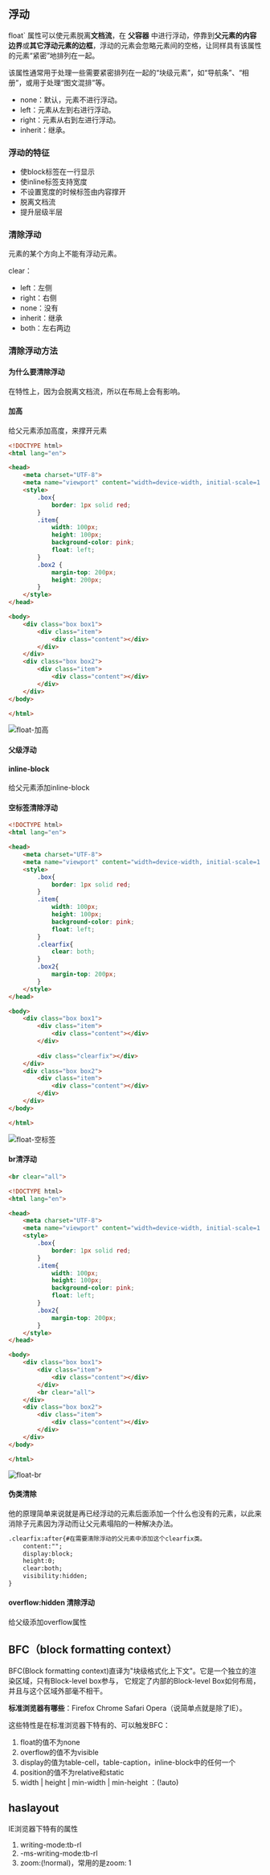 ## 浮动

[^ 文档流]: 是文档中可显示对象在排列时所占用的位置。如：在没有样式设置的时候，HTML的自上而下、从左至右。

float` 属性可以使元素脱离**文档流**，在 **父容器** 中进行浮动，停靠到**父元素的内容边界**或**其它浮动元素的边框**，浮动的元素会忽略元素间的空格，让同样具有该属性的元素“紧密”地排列在一起。

该属性通常用于处理一些需要紧密排列在一起的“块级元素”，如“导航条”、“相册”，或用于处理“图文混排”等。

- none：默认，元素不进行浮动。
- left：元素从左到右进行浮动。
- right：元素从右到左进行浮动。
- inherit：继承。



### 浮动的特征

- 使block标签在一行显示
- 使inline标签支持宽度
- 不设置宽度的时候标签由内容撑开
- 脱离文档流
- 提升层级半层



### 清除浮动

元素的某个方向上不能有浮动元素。

clear：

- left：左侧
- right：右侧
- none：没有
- inherit：继承
- both：左右两边



### 清除浮动方法

#### 为什么要清除浮动

在特性上，因为会脱离文档流，所以在布局上会有影响。



#### 加高

给父元素添加高度，来撑开元素

[^ 缺点]: 扩展性不好，如果高度不是固定的，即子元素（浮动元素）是靠内容撑开的，则不能给父元素添加高度。

```html
<!DOCTYPE html>
<html lang="en">

<head>
    <meta charset="UTF-8">
    <meta name="viewport" content="width=device-width, initial-scale=1.0">
    <style>
        .box{
            border: 1px solid red;
        }
        .item{
            width: 100px;
            height: 100px;
            background-color: pink;
            float: left;
        }
        .box2 {
            margin-top: 200px;
            height: 200px;
        }
    </style>
</head>

<body>
    <div class="box box1">
        <div class="item">
            <div class="content"></div>
        </div>
    </div>
    <div class="box box2">
        <div class="item">
            <div class="content"></div>
        </div>
    </div>
</body>

</html>
```

![float-加高](./assets/float加高.png "float-加高")



#### 父级浮动

[^ 缺点]: 1.当元素有嵌套的时候，给父级添加了浮动，父级也浮动了，此时，又要清除父级的浮动，又要给父级的父级清除浮动，因此，到最后，页面上的所有元素都需要添加浮动。2.添加了浮动，元素的margin左右auto居中失效。



#### inline-block

给父元素添加inline-block

[^ 缺点]: margin左右auto居中失效。



#### 空标签清除浮动

[^ 缺点]: 在每一个需要清除的地方都要放置一个空标签，并且IE6最小高度是19px（解决后IE6下还有2px的偏差）。

```html
<!DOCTYPE html>
<html lang="en">

<head>
    <meta charset="UTF-8">
    <meta name="viewport" content="width=device-width, initial-scale=1.0">
    <style>
        .box{
            border: 1px solid red;
        }
        .item{
            width: 100px;
            height: 100px;
            background-color: pink;
            float: left;
        }
        .clearfix{
            clear: both;
        }
        .box2{
            margin-top: 200px;
        }
    </style>
</head>

<body>
    <div class="box box1">
        <div class="item">
            <div class="content"></div>
        </div>
        
        <div class="clearfix"></div>
    </div>
    <div class="box box2">
        <div class="item">
            <div class="content"></div>
        </div>
    </div>
</body>

</html>
```

![float-空标签](./assets/float空标签.png "float-空标签")

#### br清浮动

```html
<br clear="all">
```

[^ 缺点]: 不符合工作中：结构、样式、行为，三者分离的要求。即，我们需要在每一个需要清除浮动的地方，都放置该标签，会大量的重复使用，且会使用过多的标签。



```html
<!DOCTYPE html>
<html lang="en">

<head>
    <meta charset="UTF-8">
    <meta name="viewport" content="width=device-width, initial-scale=1.0">
    <style>
        .box{
            border: 1px solid red;
        }
        .item{
            width: 100px;
            height: 100px;
            background-color: pink;
            float: left;
        }
        .box2{
            margin-top: 200px;
        }
    </style>
</head>

<body>
    <div class="box box1">
        <div class="item">
            <div class="content"></div>
        </div>
        <br clear="all">
    </div>
    <div class="box box2">
        <div class="item">
            <div class="content"></div>
        </div>
    </div>
</body>

</html>
```

![float-br](./assets/float空标签.png "br")



#### 伪类清除

他的原理简单来说就是再已经浮动的元素后面添加一个什么也没有的元素，以此来消除子元素因为浮动而让父元素塌陷的一种解决办法。

```html
.clearfix:after{#在需要清除浮动的父元素中添加这个clearfix类。
	content:"";
    display:block;
    height:0;
    clear:both;
    visibility:hidden;
}
```



#### overflow:hidden 清除浮动

给父级添加overflow属性

[^ 缺点]: 若子元素宽高 比 父元素大， 则超出部分不可见



## BFC（block formatting context）

BFC(Block formatting context)直译为"块级格式化上下文"。它是一个独立的渲染区域，只有Block-level box参与， 它规定了内部的Block-level Box如何布局，并且与这个区域外部毫不相干。

[^ BFC]: <a>https://blog.csdn.net/sinat_36422236/article/details/88763187</a>



**标准浏览器有哪些**：Firefox Chrome Safari Opera（说简单点就是除了IE）。



这些特性是在标准浏览器下特有的、可以触发BFC：

1. float的值不为none
2. overflow的值不为visible
3. display的值为table-cell，table-caption，inline-block中的任何一个
4. position的值不为relative和static
5. width | height | min-width | min-height ：(!auto)



## haslayout

IE浏览器下特有的属性

[^ 更多参考]: https://www.cnblogs.com/xiaohuochai/p/4845314.html 、 https://blog.csdn.net/weixin_34406796/article/details/93058591

1. writing-mode:tb-rl
2. -ms-writing-mode:tb-rl
3. zoom:(!normal)，常用的是zoom: 1

